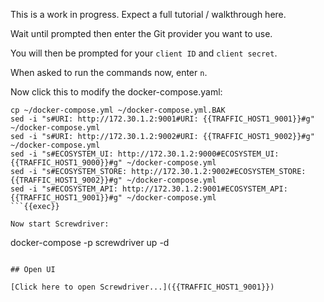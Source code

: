 This is a work in progress. Expect a full tutorial / walkthrough here.

Wait until prompted then enter the Git provider you want to use.

You will then be prompted for your `client ID` and `client secret`.

When asked to run the commands now, enter `n`.

Now click this to modify the docker-compose.yaml:

```
cp ~/docker-compose.yml ~/docker-compose.yml.BAK
sed -i "s#URI: http://172.30.1.2:9001#URI: {{TRAFFIC_HOST1_9001}}#g" ~/docker-compose.yml
sed -i "s#URI: http://172.30.1.2:9002#URI: {{TRAFFIC_HOST1_9002}}#g" ~/docker-compose.yml
sed -i "s#ECOSYSTEM_UI: http://172.30.1.2:9000#ECOSYSTEM_UI: {{TRAFFIC_HOST1_9000}}#g" ~/docker-compose.yml
sed -i "s#ECOSYSTEM_STORE: http://172.30.1.2:9002#ECOSYSTEM_STORE: {{TRAFFIC_HOST1_9002}}#g" ~/docker-compose.yml
sed -i "s#ECOSYSTEM_API: http://172.30.1.2:9001#ECOSYSTEM_API: {{TRAFFIC_HOST1_9001}}#g" ~/docker-compose.yml
```{{exec}}

Now start Screwdriver:

```
docker-compose -p screwdriver up -d
```{{exec}}

## Open UI

[Click here to open Screwdriver...]({{TRAFFIC_HOST1_9001}})